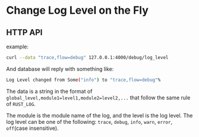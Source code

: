 # Change Log Level on the Fly

## HTTP API

example:
```bash
curl --data "trace,flow=debug" 127.0.0.1:4000/debug/log_level
```
And database will reply with something like:
```bash
Log Level changed from Some("info") to "trace,flow=debug"%
```

The data is a string in the format of `global_level,module1=level1,module2=level2,...` that follow the same rule of `RUST_LOG`. 

The module is the module name of the log, and the level is the log level. The log level can be one of the following: `trace`, `debug`, `info`, `warn`, `error`, `off`(case insensitive).